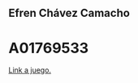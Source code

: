## Efren Chávez Camacho
# A01769533
[Link a juego.](https://exfrenn.github.io/Tareas-Web/Breakout/breakout.html)
